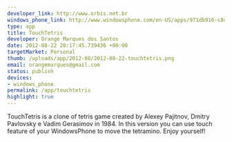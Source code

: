 ```yaml
--- 
developer_link: http://www.orbis.net.br
windows_phone_link: http://www.windowsphone.com/en-US/apps/971db916-c8d4-4ad6-a6aa-a0f8816e5f8a
type: app
title: TouchTetris
developer: Orange Marques dos Santos
date: 2012-08-22 20:17:45.739436 +00:00
targetMarket: Personal
thumb: /uploads/app/2012-08/2012-08-22-touchtetris.png
email: orangemarques@gmail.com
status: publish
devices: 
- windows_phone
permalink: /app/touchtetris
highlight: true
---
```


TouchTetris is a clone of tetris game created by Alexey Pajitnov, Dmitry Pavlovsky e Vadim Gerasimov in 1984. In this version you can use touch feature of your WindowsPhone to move the tetramino. Enjoy yourself!
